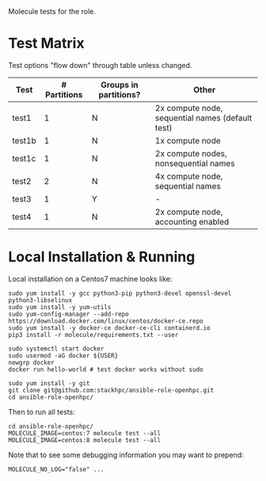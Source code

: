Molecule tests for the role.

# Test Matrix

Test options "flow down" through table unless changed.

Test   | # Partitions | Groups in partitions?   | Other
---    | ---          | ---                     | ---
test1  | 1            | N                       | 2x compute node, sequential names (default test)
test1b | 1            | N                       | 1x compute node
test1c | 1            | N                       | 2x compute nodes, nonsequential names
test2  | 2            | N                       | 4x compute node, sequential names
test3  | 1            | Y                       | -
test4  | 1            | N                       | 2x compute node, accounting enabled


# Local Installation & Running

Local installation on a Centos7 machine looks like:

    sudo yum install -y gcc python3-pip python3-devel openssl-devel python3-libselinux
    sudo yum install -y yum-utils
    sudo yum-config-manager --add-repo https://download.docker.com/linux/centos/docker-ce.repo
    sudo yum install -y docker-ce docker-ce-cli containerd.io
    pip3 install -r molecule/requirements.txt --user

    sudo systemctl start docker
    sudo usermod -aG docker ${USER}
    newgrp docker
    docker run hello-world # test docker works without sudo

    sudo yum install -y git
    git clone git@github.com:stackhpc/ansible-role-openhpc.git
    cd ansible-role-openhpc/

Then to run all tests:

    cd ansible-role-openhpc/
    MOLECULE_IMAGE=centos:7 molecule test --all
    MOLECULE_IMAGE=centos:8 molecule test --all

Note that to see some debugging information you may want to prepend:

    MOLECULE_NO_LOG="false" ...
